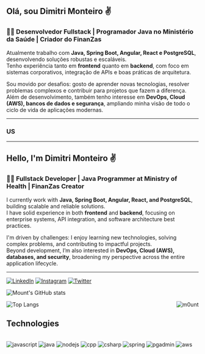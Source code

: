 ## Olá, sou Dimitri Monteiro ✌️

### 👨‍💻 Desenvolvedor Fullstack | Programador Java no Ministério da Saúde | Criador do FinanZas  

Atualmente trabalho com **Java, Spring Boot, Angular, React e PostgreSQL**, desenvolvendo soluções robustas e escaláveis.  
Tenho experiência tanto em **frontend** quanto em **backend**, com foco em sistemas corporativos, integração de APIs e boas práticas de arquitetura.  

Sou movido por desafios: gosto de aprender novas tecnologias, resolver problemas complexos e contribuir para projetos que fazem a diferença.  
Além de desenvolvimento, também tenho interesse em **DevOps, Cloud (AWS), bancos de dados e segurança**, ampliando minha visão de todo o ciclo de vida de aplicações modernas.  

--------

### US

-------

## Hello, I'm Dimitri Monteiro ✌️

### 👨‍💻 Fullstack Developer | Java Programmer at Ministry of Health | FinanZas Creator  

I currently work with **Java, Spring Boot, Angular, React, and PostgreSQL**, building scalable and reliable solutions.  
I have solid experience in both **frontend** and **backend**, focusing on enterprise systems, API integration, and software architecture best practices.  

I'm driven by challenges: I enjoy learning new technologies, solving complex problems, and contributing to impactful projects.  
Beyond development, I’m also interested in **DevOps, Cloud (AWS), databases, and security**, broadening my perspective across the entire application lifecycle.  

-------

[![LinkedIn](https://img.shields.io/badge/LinkedIn-0077B5?style=for-the-badge&logo=linkedin&logoColor=white)](https://www.linkedin.com/in/dimitrimonteiro/)
[![Instagram](https://img.shields.io/badge/Instagram-E4405F?style=for-the-badge&logo=instagram&logoColor=white)](https://www.instagram.com/dev.dimitri/)
[![Twitter](https://img.shields.io/badge/Twitter-1DA1F2?style=for-the-badge&logo=twitter&logoColor=white)](https://twitter.com/dev.dimitri/)

![Mount's GitHub stats](https://github-readme-stats.vercel.app/api?username=fpsmount&show_icons=true&theme=dracula)


![Top Langs](https://github-readme-stats.vercel.app/api/top-langs/?username=fpsmount&layout=compact&show_icons=true&theme=dracula)
<img align="right" alt="m0unt" src="https://i.giphy.com/media/v1.Y2lkPTc5MGI3NjExMHV1NXVvYWFxbWxnYzJvY2pzNWtjZDR1NWlidmRxOGp1cWQ0cWltdiZlcD12MV9pbnRlcm5hbF9naWZfYnlfaWQmY3Q9Zw/GQVsxKZ1qxfu97vqKi/giphy.gif">

## Technologies

<div style = "display: inline_block"><br/>
    <img align="" alt="javascript" src="https://img.shields.io/badge/JavaScript-F7DF1E?style=for-the-badge&logo=javascript&logoColor=black"/>
    <img align="" alt="java" src="https://img.shields.io/badge/Java-ED8B00?style=for-the-badge&logo=openjdk&logoColor=white"/>
    <img align="" alt="nodejs" src="https://img.shields.io/badge/Node.js-43853D?style=for-the-badge&logo=node.js&logoColor=white"/>
    <img align="" alt="cpp" src="https://img.shields.io/badge/C%2B%2B-00599C?style=for-the-badge&logo=c%2B%2B&logoColor=white"/>
    <img align="" alt="csharp" src="https://img.shields.io/badge/C%23-239120?style=for-the-badge&logo=c-sharp&logoColor=white"/>
    <img align="" alt="spring" src="https://img.shields.io/badge/Spring-6DB33F?style=for-the-badge&logo=spring&logoColor=white"/>
    <img align="" alt="pgadmin" src="https://img.shields.io/badge/PostgreSQL-316192?style=for-the-badge&logo=postgresql&logoColor=white"/>
    <img align="" alt="aws" src="https://img.shields.io/badge/Amazon_AWS-FF9900?style=for-the-badge&logo=amazonaws&logoColor=white"/>
</div>

<div align="center">

 <!--![Snake animation](https://github.com/fpsmount/fpsmount/blob/output/github-contribution-grid-snake.svg) -->
  
</div>
